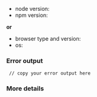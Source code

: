 * node version:
* npm version:  

**or**  

* browser type and version:
* os:

### Error output
```
 // copy your error output here
```

### More details
